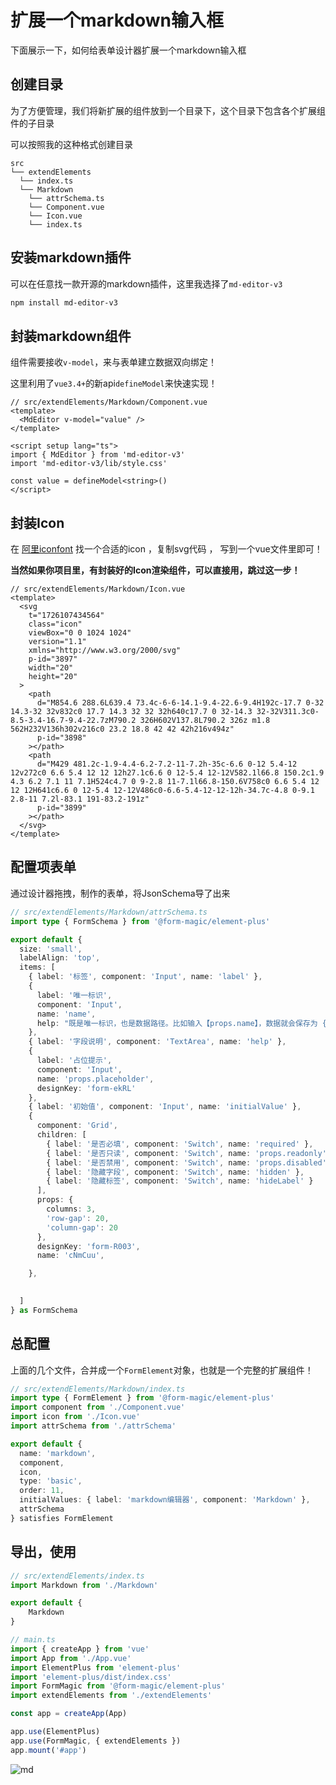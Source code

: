 # 扩展一个markdown输入框

下面展示一下，如何给表单设计器扩展一个markdown输入框

## 创建目录

为了方便管理，我们将新扩展的组件放到一个目录下，这个目录下包含各个扩展组件的子目录

可以按照我的这种格式创建目录

```
src
└── extendElements
  └── index.ts
  └── Markdown
    └── attrSchema.ts
    └── Component.vue
    └── Icon.vue
    └── index.ts
```

## 安装markdown插件

可以在任意找一款开源的markdown插件，这里我选择了`md-editor-v3`

```xml
npm install md-editor-v3
```

## 封装markdown组件

组件需要接收`v-model`，来与表单建立数据双向绑定！

这里利用了`vue3.4+`的新api`defineModel`来快速实现！

```vue
// src/extendElements/Markdown/Component.vue
<template>
  <MdEditor v-model="value" />
</template>

<script setup lang="ts">
import { MdEditor } from 'md-editor-v3'
import 'md-editor-v3/lib/style.css'

const value = defineModel<string>()
</script>

```

## 封装Icon

在 [阿里iconfont](https://www.iconfont.cn/) 找一个合适的icon ，复制svg代码 ， 写到一个vue文件里即可！

**当然如果你项目里，有封装好的Icon渲染组件，可以直接用，跳过这一步！**

```vue
// src/extendElements/Markdown/Icon.vue
<template>
  <svg
    t="1726107434564"
    class="icon"
    viewBox="0 0 1024 1024"
    version="1.1"
    xmlns="http://www.w3.org/2000/svg"
    p-id="3897"
    width="20"
    height="20"
  >
    <path
      d="M854.6 288.6L639.4 73.4c-6-6-14.1-9.4-22.6-9.4H192c-17.7 0-32 14.3-32 32v832c0 17.7 14.3 32 32 32h640c17.7 0 32-14.3 32-32V311.3c0-8.5-3.4-16.7-9.4-22.7zM790.2 326H602V137.8L790.2 326z m1.8 562H232V136h302v216c0 23.2 18.8 42 42 42h216v494z"
      p-id="3898"
    ></path>
    <path
      d="M429 481.2c-1.9-4.4-6.2-7.2-11-7.2h-35c-6.6 0-12 5.4-12 12v272c0 6.6 5.4 12 12 12h27.1c6.6 0 12-5.4 12-12V582.1l66.8 150.2c1.9 4.3 6.2 7.1 11 7.1H524c4.7 0 9-2.8 11-7.1l66.8-150.6V758c0 6.6 5.4 12 12 12H641c6.6 0 12-5.4 12-12V486c0-6.6-5.4-12-12-12h-34.7c-4.8 0-9.1 2.8-11 7.2l-83.1 191-83.2-191z"
      p-id="3899"
    ></path>
  </svg>
</template>

```

## 配置项表单

通过设计器拖拽，制作的表单，将JsonSchema导了出来

```ts
// src/extendElements/Markdown/attrSchema.ts
import type { FormSchema } from '@form-magic/element-plus'

export default {
  size: 'small',
  labelAlign: 'top',
  items: [
    { label: '标签', component: 'Input', name: 'label' },
    {
      label: '唯一标识',
      component: 'Input',
      name: 'name',
      help: "既是唯一标识，也是数据路径。比如输入【props.name】，数据就会保存为 { props: { name:'xxx' } }"
    },
    { label: '字段说明', component: 'TextArea', name: 'help' },
    {
      label: '占位提示',
      component: 'Input',
      name: 'props.placeholder',
      designKey: 'form-ekRL'
    },
    { label: '初始值', component: 'Input', name: 'initialValue' },
    {
      component: 'Grid',
      children: [
        { label: '是否必填', component: 'Switch', name: 'required' },
        { label: '是否只读', component: 'Switch', name: 'props.readonly' },
        { label: '是否禁用', component: 'Switch', name: 'props.disabled' },
        { label: '隐藏字段', component: 'Switch', name: 'hidden' },
        { label: '隐藏标签', component: 'Switch', name: 'hideLabel' }
      ],
      props: {
        columns: 3,
        'row-gap': 20,
        'column-gap': 20
      },
      designKey: 'form-R003',
      name: 'cNmCuu',

    },
    

  ]
} as FormSchema
```

## 总配置

上面的几个文件，合并成一个`FormElement`对象，也就是一个完整的扩展组件！

```ts
// src/extendElements/Markdown/index.ts
import type { FormElement } from '@form-magic/element-plus'
import component from './Component.vue'
import icon from './Icon.vue'
import attrSchema from './attrSchema'

export default {
  name: 'markdown',
  component,
  icon,
  type: 'basic',
  order: 11,
  initialValues: { label: 'markdown编辑器', component: 'Markdown' },
  attrSchema
} satisfies FormElement
```

## 导出，使用

```ts
// src/extendElements/index.ts
import Markdown from './Markdown'

export default {
    Markdown
}
```

```ts
// main.ts
import { createApp } from 'vue'
import App from './App.vue'
import ElementPlus from 'element-plus'
import 'element-plus/dist/index.css'
import FormMagic from '@form-magic/element-plus'
import extendElements from './extendElements'

const app = createApp(App)

app.use(ElementPlus)
app.use(FormMagic, { extendElements })
app.mount('#app')

```

![md](../assets/extendMd-use.png)